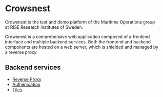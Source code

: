 # Crowsnest

Crowsnest is the test and demo platform of the Maritime Operations group at RISE Research Institutes of Sweden.

Crowsnest is a comprehensive web application composed of a frontend interface and multiple backend services. Both the frontend and backend components are hosted on a web server, which is shielded and managed by a reverse proxy.

## Backend services

- [Reverse Proxy](docs/reverse-proxy.md)
- [Authenication](docs/authentication.md)
- [Tiles](docs/tiles.md)

###
